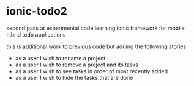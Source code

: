 ionic-todo2
==========
second pass at experimental code learning ionic framework for mobile hibrid todo applications

this is additional work to [previous code](https://github.com/edlovesjava/ionic-todo) but adding the following stories:

 * as a user I wish to rename a project
 * as a user I wish to remove a project and its tasks
 * as a user I wish to see tasks in order of most recently added
 * as a user I wish to hide the tasks that are done
 
 
